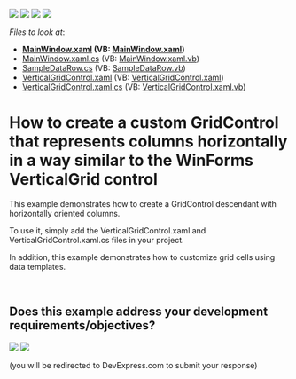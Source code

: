 <!-- default badges list -->
![](https://img.shields.io/endpoint?url=https://codecentral.devexpress.com/api/v1/VersionRange/128649200/14.1.3%2B)
[![](https://img.shields.io/badge/Open_in_DevExpress_Support_Center-FF7200?style=flat-square&logo=DevExpress&logoColor=white)](https://supportcenter.devexpress.com/ticket/details/E4630)
[![](https://img.shields.io/badge/📖_How_to_use_DevExpress_Examples-e9f6fc?style=flat-square)](https://docs.devexpress.com/GeneralInformation/403183)
[![](https://img.shields.io/badge/💬_Leave_Feedback-feecdd?style=flat-square)](#does-this-example-address-your-development-requirementsobjectives)
<!-- default badges end -->
<!-- default file list -->
*Files to look at*:

* **[MainWindow.xaml](./CS/dxExample/MainWindow.xaml) (VB: [MainWindow.xaml](./VB/dxExample/MainWindow.xaml))**
* [MainWindow.xaml.cs](./CS/dxExample/MainWindow.xaml.cs) (VB: [MainWindow.xaml.vb](./VB/dxExample/MainWindow.xaml.vb))
* [SampleDataRow.cs](./CS/dxExample/SampleDataRow.cs) (VB: [SampleDataRow.vb](./VB/dxExample/SampleDataRow.vb))
* [VerticalGridControl.xaml](./CS/dxExample/VGrid/VerticalGridControl.xaml) (VB: [VerticalGridControl.xaml](./VB/dxExample/VGrid/VerticalGridControl.xaml))
* [VerticalGridControl.xaml.cs](./CS/dxExample/VGrid/VerticalGridControl.xaml.cs) (VB: [VerticalGridControl.xaml.vb](./VB/dxExample/VGrid/VerticalGridControl.xaml.vb))
<!-- default file list end -->
# How to create a custom GridControl that represents columns horizontally in a way similar to the WinForms VerticalGrid control


<p>This example demonstrates how to create a GridControl descendant with horizontally oriented columns.</p><p>To use it, simply add the VerticalGridControl.xaml and VerticalGridControl.xaml.cs files in your project.<br />
</p><p>In addition, this example demonstrates how to customize grid cells using data templates.</p>

<br/>


<!-- feedback -->
## Does this example address your development requirements/objectives?

[<img src="https://www.devexpress.com/support/examples/i/yes-button.svg"/>](https://www.devexpress.com/support/examples/survey.xml?utm_source=github&utm_campaign=wpf-data-grid-create-custom-gridcontrol-that-displays-horizontal-columns&~~~was_helpful=yes) [<img src="https://www.devexpress.com/support/examples/i/no-button.svg"/>](https://www.devexpress.com/support/examples/survey.xml?utm_source=github&utm_campaign=wpf-data-grid-create-custom-gridcontrol-that-displays-horizontal-columns&~~~was_helpful=no)

(you will be redirected to DevExpress.com to submit your response)
<!-- feedback end -->
